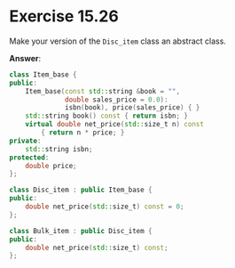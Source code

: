 # Exercise 15.26

Make your version of the `Disc_item` class an abstract class.

**Answer**:

```cpp
class Item_base {
public:
    Item_base(const std::string &book = "",
              double sales_price = 0.0):
              isbn(book), price(sales_price) { }
    std::string book() const { return isbn; }
    virtual double net_price(std::size_t n) const
        { return n * price; }
private:
    std::string isbn;
protected:
    double price;
};

class Disc_item : public Item_base {
public:
    double net_price(std::size_t) const = 0;
};

class Bulk_item : public Disc_item {
public:
    double net_price(std::size_t) const;
};
```